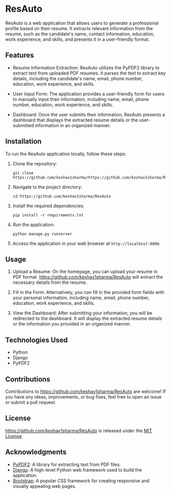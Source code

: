 # ResAuto

ResAuto is a web application that allows users to generate a professional profile based on their resume. It extracts relevant information from the resume, such as the candidate's name, contact information, education, work experience, and skills, and presents it in a user-friendly format.

## Features

- Resume Information Extraction: ResAuto utilizes the PyPDF2 library to extract text from uploaded PDF resumes. It parses the text to extract key details, including the candidate's name, email, phone number, education, work experience, and skills.

- User Input Form: The application provides a user-friendly form for users to manually input their information, including name, email, phone number, education, work experience, and skills.

- Dashboard: Once the user submits their information, ResAuto presents a dashboard that displays the extracted resume details or the user-submitted information in an organized manner.

## Installation

To run the ResAuto application locally, follow these steps:

1. Clone the repository:

   ```
   git clone https://github.com/keshav1sharma/https://github.com/keshav1sharma/ResAuto.git
   ```

2. Navigate to the project directory:

   ```
   cd https://github.com/keshav1sharma/ResAuto
   ```

3. Install the required dependencies:

   ```
   pip install -r requirements.txt
   ```

4. Run the application:

   ```
   python manage.py runserver
   ```

5. Access the application in your web browser at `http://localhost:8000`.

## Usage

1. Upload a Resume: On the homepage, you can upload your resume in PDF format. https://github.com/keshav1sharma/ResAuto will extract the necessary details from the resume.

2. Fill in the Form: Alternatively, you can fill in the provided form fields with your personal information, including name, email, phone number, education, work experience, and skills.

3. View the Dashboard: After submitting your information, you will be redirected to the dashboard. It will display the extracted resume details or the information you provided in an organized manner.

## Technologies Used

- Python
- Django
- PyPDF2

## Contributions

Contributions to https://github.com/keshav1sharma/ResAuto are welcome! If you have any ideas, improvements, or bug fixes, feel free to open an issue or submit a pull request.

## License

https://github.com/keshav1sharma/ResAuto is released under the [MIT License](LICENSE).

## Acknowledgments

- [PyPDF2](https://pythonhosted.org/PyPDF2/): A library for extracting text from PDF files.
- [Django](https://www.djangoproject.com/): A high-level Python web framework used to build the application.
- [Bootstrap](https://getbootstrap.com/): A popular CSS framework for creating responsive and visually appealing web pages.
